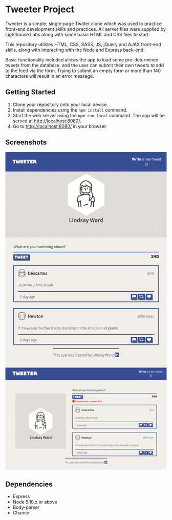 # Tweeter Project

Tweeter is a simple, single-page Twitter clone which was used to practice front-end development skills and practices. All server files were supplied by Lighthouse Labs along with some basic HTML and CSS files to start. 

This repository utilizes HTML, CSS, SASS, JS, jQuery and AJAX front-end skills, along with interacting with the Node and Express back-end.

Basic functionality included allows the app to load some pre-determined tweets from the database, and the user can submit their own tweets to add to the feed via the form. Trying to submit an empty form or more than 140 characters will result in an error message.

## Getting Started

1. Clone your repository onto your local device.
2. Install dependencies using the `npm install` command.
3. Start the web server using the `npm run local` command. The app will be served at <http://localhost:8080/>.
4. Go to <http://localhost:8080/> in your browser.


## Screenshots

!["Screenshot of the mobile version"](https://github.com/lindsaymward/tweeter/blob/master/docs/ipadmini-view.png?raw=true)
!["Screenshot of the desktop version with error message"](https://github.com/lindsaymward/tweeter/blob/master/docs/large-error-view.png?raw=true)

## Dependencies

- Express
- Node 5.10.x or above
- Body-parser
- Chance
